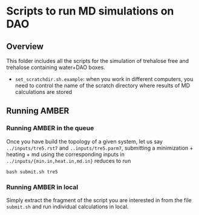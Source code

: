 # Scripts to run MD simulations on DAO

## Overview

This folder includes all the scripts for the simulation of trehalose free and trehalose containing water+DAO boxes. 


* `set_scratchdir.sh.example`: when you work in different computers, you need to control the name of the scratch directory where results of MD calculations are stored

## Running AMBER

### Running AMBER in the queue

Once you have build the topology of a given system, let us say `../inputs/tre5.rst7` and `..inputs/tre5.parm7`, submitting a minimization + heating + md using the corresponding inputs in `../inputs/{min.in,heat.in,md.in}` reduces to run

```
bash submit.sh tre5
```

### Running AMBER in local

Simply extract the fragment of the script you are interested in from the file `submit.sh` and run individual calculations in local.